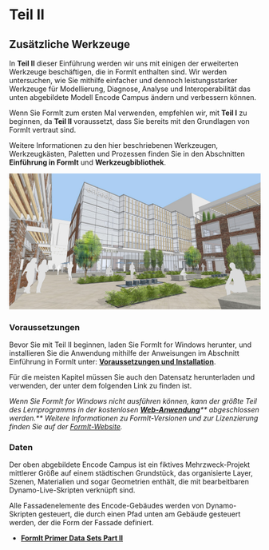 # Teil II

## Zusätzliche Werkzeuge

In **Teil II** dieser Einführung werden wir uns mit einigen der erweiterten Werkzeuge beschäftigen, die in FormIt enthalten sind. Wir werden untersuchen, wie Sie mithilfe einfacher und dennoch leistungsstarker Werkzeuge für Modellierung, Diagnose, Analyse und Interoperabilität das unten abgebildete Modell Encode Campus ändern und verbessern können.

Wenn Sie FormIt zum ersten Mal verwenden, empfehlen wir, mit **Teil I** zu beginnen, da **Teil II** voraussetzt, dass Sie bereits mit den Grundlagen von FormIt vertraut sind.

Weitere Informationen zu den hier beschriebenen Werkzeugen, Werkzeugkästen, Paletten und Prozessen finden Sie in den Abschnitten **Einführung in FormIt** und **Werkzeugbibliothek**.

![](<../../.gitbook/assets/screen1 (1).jpg>)

### Voraussetzungen

Bevor Sie mit Teil II beginnen, laden Sie FormIt for Windows herunter, und installieren Sie die Anwendung mithilfe der Anweisungen im Abschnitt Einführung in FormIt unter: [**Voraussetzungen und Installation**](../../formit-introduction/prerequisites-and-installation.md).

Für die meisten Kapitel müssen Sie auch den Datensatz herunterladen und verwenden, der unter dem folgenden Link zu finden ist.

_Wenn Sie FormIt for Windows nicht ausführen können, kann der größte Teil des Lernprogramms in der kostenlosen_ [_**Web-Anwendung**_](https://formit.autodesk.com/app)_** abgeschlossen werden.** Weitere Informationen zu FormIt-Versionen und zur Lizenzierung finden Sie auf der_ [_FormIt-Website_](https://formit.autodesk.com)_._

### Daten

Der oben abgebildete Encode Campus ist ein fiktives Mehrzweck-Projekt mittlerer Größe auf einem städtischen Grundstück, das organisierte Layer, Szenen, Materialien und sogar Geometrien enthält, die mit bearbeitbaren Dynamo-Live-Skripten verknüpft sind.

Alle Fassadenelemente des Encode-Gebäudes werden von Dynamo-Skripten gesteuert, die durch einen Pfad unten am Gebäude gesteuert werden, der die Form der Fassade definiert.

* [**FormIt Primer Data Sets Part II**](https://formit-help.s3.amazonaws.com/FormIt+Primer+Part+2+Datasets.zip)
